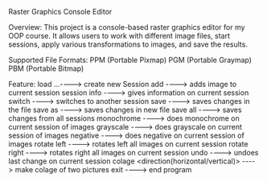 Raster Graphics Console Editor

Overview:
This project is a console-based raster graphics editor for my OOP course. It allows users to work with different image files, start sessions, apply various transformations to images, and save the results.

Supported File Formats:
PPM (Portable Pixmap)
PGM (Portable Graymap)
PBM (Portable Bitmap)

Feature:
            load <filename1> <filename2>...----> create new Session
            add <filename> ----> adds image to current session
            session info ----> gives information on current session
            switch <id> ----> switches to another session
            save ----> saves changes in the file
            save as <filename> ----> saves changes in new file
            save all  ----> saves changes from all sessions
            monochrome ----> does monochrome on current session of images
            grayscale ----> does grayscale on current session of images
            negative ----> does negative on current session of images
            rotate left ----> rotates left all images on current session
            rotate right ----> rotates right all images on current session
            undo ----> undoes last change on current session
            colage <direction(horizontal/vertical)> <filename1> <filename2> <outfileName> ----> make colage of two pictures
            exit ----> end program

